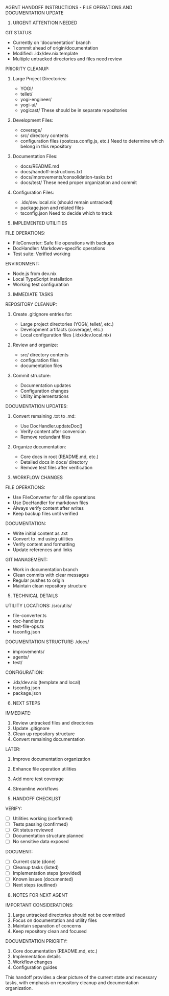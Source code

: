 AGENT HANDOFF INSTRUCTIONS - FILE OPERATIONS AND DOCUMENTATION UPDATE

1. URGENT ATTENTION NEEDED

GIT STATUS:
- Currently on 'documentation' branch
- 1 commit ahead of origin/documentation
- Modified: .idx/dev.nix.template
- Multiple untracked directories and files need review

PRIORITY CLEANUP:
1. Large Project Directories:
   - YOGI/
   - tellet/
   - yogi-engineer/
   - yogi-ui/
   - yogicast/
   These should be in separate repositories

2. Development Files:
   - coverage/
   - src/ directory contents
   - configuration files (postcss.config.js, etc.)
   Need to determine which belong in this repository

3. Documentation Files:
   - docs/README.md
   - docs/handoff-instructions.txt
   - docs/improvements/consolidation-tasks.txt
   - docs/test/
   These need proper organization and commit

4. Configuration Files:
   - .idx/dev.local.nix (should remain untracked)
   - package.json and related files
   - tsconfig.json
   Need to decide which to track

2. IMPLEMENTED UTILITIES

FILE OPERATIONS:
- FileConverter: Safe file operations with backups
- DocHandler: Markdown-specific operations
- Test suite: Verified working

ENVIRONMENT:
- Node.js from dev.nix
- Local TypeScript installation
- Working test configuration

3. IMMEDIATE TASKS

REPOSITORY CLEANUP:
1. Create .gitignore entries for:
   - Large project directories (YOGI/, tellet/, etc.)
   - Development artifacts (coverage/, etc.)
   - Local configuration files (.idx/dev.local.nix)

2. Review and organize:
   - src/ directory contents
   - configuration files
   - documentation files

3. Commit structure:
   - Documentation updates
   - Configuration changes
   - Utility implementations

DOCUMENTATION UPDATES:
1. Convert remaining .txt to .md:
   - Use DocHandler.updateDoc()
   - Verify content after conversion
   - Remove redundant files

2. Organize documentation:
   - Core docs in root (README.md, etc.)
   - Detailed docs in docs/ directory
   - Remove test files after verification

4. WORKFLOW CHANGES

FILE OPERATIONS:
- Use FileConverter for all file operations
- Use DocHandler for markdown files
- Always verify content after writes
- Keep backup files until verified

DOCUMENTATION:
- Write initial content as .txt
- Convert to .md using utilities
- Verify content and formatting
- Update references and links

GIT MANAGEMENT:
- Work in documentation branch
- Clean commits with clear messages
- Regular pushes to origin
- Maintain clean repository structure

5. TECHNICAL DETAILS

UTILITY LOCATIONS:
/src/utils/
  - file-converter.ts
  - doc-handler.ts
  - test-file-ops.ts
  - tsconfig.json

DOCUMENTATION STRUCTURE:
/docs/
  - improvements/
  - agents/
  - test/

CONFIGURATION:
- .idx/dev.nix (template and local)
- tsconfig.json
- package.json

6. NEXT STEPS

IMMEDIATE:
1. Review untracked files and directories
2. Update .gitignore
3. Clean up repository structure
4. Convert remaining documentation

LATER:
1. Improve documentation organization
2. Enhance file operation utilities
3. Add more test coverage
4. Streamline workflows

7. HANDOFF CHECKLIST

VERIFY:
- [ ] Utilities working (confirmed)
- [ ] Tests passing (confirmed)
- [ ] Git status reviewed
- [ ] Documentation structure planned
- [ ] No sensitive data exposed

DOCUMENT:
- [ ] Current state (done)
- [ ] Cleanup tasks (listed)
- [ ] Implementation steps (provided)
- [ ] Known issues (documented)
- [ ] Next steps (outlined)

8. NOTES FOR NEXT AGENT

IMPORTANT CONSIDERATIONS:
1. Large untracked directories should not be committed
2. Focus on documentation and utility files
3. Maintain separation of concerns
4. Keep repository clean and focused

DOCUMENTATION PRIORITY:
1. Core documentation (README.md, etc.)
2. Implementation details
3. Workflow changes
4. Configuration guides

This handoff provides a clear picture of the current state and necessary tasks, with emphasis on repository cleanup and documentation organization.
